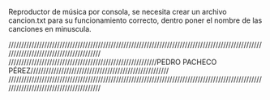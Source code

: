 Reproductor de música por consola, se necesita crear un archivo cancion.txt para su funcionamiento correcto, dentro poner el nombre de las canciones en minuscula.


















































///////////////////////////////////////////////////////////////////////////////////////////////////////////////////////////////////////
//////////////////////////////////////////////////////////PEDRO PACHECO PÉREZ//////////////////////////////////////////////////////
///////////////////////////////////////////////////////////////////////////////////////////////////////////////////////////////////////
